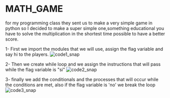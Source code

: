 # MATH_GAME
for my programming class they sent us to make a very simple game in python so I decided to make a super simple one,something educational you have to solve the multiplication in the shortest time possible to have a better score.






   1- First we import the modules that we will use, assign the flag variable and say hi to the  players.
![code1_snap](https://user-images.githubusercontent.com/87812364/189797892-3e2b88c0-f8e2-412d-a145-9610a089e2b2.png)



2- Then we create while loop and we assign the instructions that will pass while the flag variable is "si"
![code2_snap](https://user-images.githubusercontent.com/87812364/189798921-6891d82d-4ed0-46f2-bee4-079ed933f8f9.png)



3- finally we add the conditionals and the processes that will occur while the conditions are met, also if the flag variable is 'no' we break the loop![code3_snap](https://user-images.githubusercontent.com/87812364/189799744-07dd17ed-28b8-45f3-aacb-95791fa5c8f5.png)
